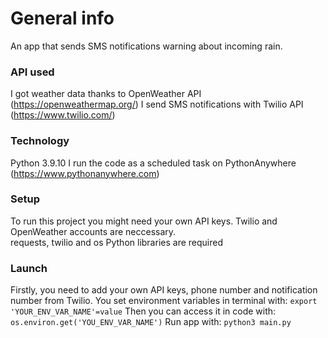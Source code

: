 # General info
An app that sends SMS notifications warning about incoming rain.

### API used
I got weather data thanks to OpenWeather API (https://openweathermap.org/)
I send SMS notifications with Twilio API (https://www.twilio.com/)


### Technology
Python 3.9.10
I run the code as a scheduled task on PythonAnywhere (https://www.pythonanywhere.com)

### Setup
To run this project you might need your own API keys. Twilio and OpenWeather accounts are neccessary.  
requests, twilio and os Python libraries are required

### Launch
Firstly, you need to add your own API keys, phone number and notification number from Twilio. You set environment variables in terminal with:
`export 'YOUR_ENV_VAR_NAME'=value`
Then you can access it in code with:
`os.environ.get('YOU_ENV_VAR_NAME')`
Run app with:
`python3 main.py` 



